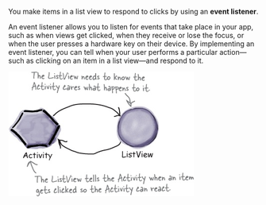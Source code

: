 You make items in a list view to respond to clicks by using an **event listener**.

An event listener allows you to listen for events that take place in your app, such as when views get clicked, when they receive or lose the focus, or when the user presses a hardware key on their device. By implementing an event listener, you can tell when your user performs a particular action—such as clicking on an item in a list view—and respond to it.


![](.guides/img/23.png)

